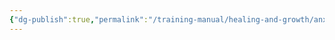 ```yaml
---
{"dg-publish":true,"permalink":"/training-manual/healing-and-growth/anxiety-and-depression/"}
---
```


